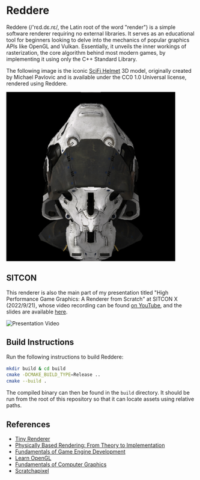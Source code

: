 # Reddere
Reddere (/'rɛd.dɛ.rɛ/, the Latin root of the word "render") is a simple software renderer requiring no external libraries. It serves as an educational tool for beginners looking to delve into the mechanics of popular graphics APIs like OpenGL and Vulkan. Essentially, it unveils the inner workings of rasterization, the core algorithm behind most modern games, by implementing it using only the C++ Standard Library.

The following image is the iconic [SciFi Helmet](https://github.com/KhronosGroup/glTF-Sample-Assets/tree/main/Models/SciFiHelmet) 3D model, originally created by Michael Pavlovic and is available under the CC0 1.0 Universal license, rendered using Reddere.

<img src="demo.png" width=450 height=450>

## SITCON
This renderer is also the main part of my presentation titled "High Performance Game Graphics: A Renderer from Scratch" at SITCON X (2022/9/21), whose video recording can be found [on YouTube](https://www.youtube.com/watch?v=4aVeYhMZn5I&list=PLemTXpRsr742NWJKLoXzth4gh7OdPzjvW), and the slides are available [here](slides.pptx).

![Presentation Video](https://img.youtube.com/vi/4aVeYhMZn5I/0.jpg)

## Build Instructions
Run the following instructions to build Reddere:
```sh
mkdir build & cd build
cmake -DCMAKE_BUILD_TYPE=Release ..
cmake --build .
```

The compiled binary can then be found in the `build` directory. It should be run from the root of this repository so that it can locate assets using relative paths.

## References
* [Tiny Renderer](https://github.com/ssloy/tinyrenderer)
* [Physically Based Rendering: From Theory to Implementation](https://www.pbrt.org/)
* [Fundamentals of Game Engine Development](https://foundationsofgameenginedev.com/)
* [Learn OpenGL](https://learnopengl.com/)
* [Fundamentals of Computer Graphics](https://www.amazon.com/Fundamentals-Computer-Graphics-Steve-Marschner/dp/1482229390)
* [Scratchapixel](https://www.scratchapixel.com/)
